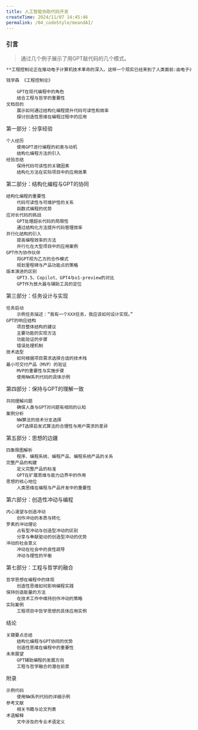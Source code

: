 ```yaml
---
title: 人工智能协助代码开发
createTime: 2024/11/07 14:45:46
permalink: /04_codeStyle/meandAI/
---
```


### 引言
> 通过几个例子展示了用GPT敲代码的几个模式。

``` txt
**工程控制论正在推动电子计算机技术革命的深入。这样一个现实已经来到了人类面前:由电子计算机和机器智能装备起来的人,已经成为更有作为、更高超的人!** 

钱学森 《工程控制论》
```

        GPT在现代编程中的角色
        结合工程与哲学的重要性
    文档目的
        展示如何通过结构化编程提升代码可读性和效率
        探讨创造性思维在编程过程中的应用

第一部分：分享经验

    个人经历
        使用GPT进行编程的初衷与动机
        结构化编程方法的引入
    经验总结
        保持代码可读性的关键因素
        结构化方法在实际项目中的应用效果

第二部分：结构化编程与GPT的协同

    结构化编程的重要性
        代码可读性与可维护性的关系
        函数式编程的优势
    应对长代码的挑战
        GPT处理超长代码的局限性
        通过结构化方法提升代码管理效率
    并行化结构的引入
        提高编程效率的方法
        并行化在大型项目中的应用案例
    GPT作为协作伙伴
        将GPT视为乙方的合作模式
        规划里程碑与产品功能点的策略
    版本演进的区别
        GPT3.5、Copilot、GPT4与o1-preview的对比
        GPT作为放大器与辅助工具的定位

第三部分：任务设计与实现

    任务启动
        示例任务描述：“我有一个XXX任务，我应该如何设计实现。”
    GPT的响应结构
        项目整体结构的建议
        主要功能的实现方法
        功能验证的步骤
        错误处理机制
    技术选型
        如何根据项目需求选择合适的技术栈
    最小可交付产品（MVP）的验证
        MVP的重要性与实施步骤
        使用NW系列代码的具体示例

第四部分：保持与GPT的理解一致

    共同理解问题
        确保人类与GPT对问题有相同的认知
    案例分析
        NW算法的技术分支选择
        GPT选择启发式算法的合理性与用户需求的差异

第五部分：思想的边疆

    四象限图解析
        程序、编程系统、编程产品、编程系统产品的关系
    完整产品的构建
        定义完整产品的标准
        GPT在扩展思维与能力边界中的作用
    思想的核心地位
        人类思维在编程与产品开发中的重要性

第六部分：创造性冲动与编程

    内心渴望与创造冲动
        创作冲动的本质与转化
    罗素的冲动理论
        占有型冲动与创造型冲动的区别
        分享与奉献驱动的创造型冲动的优势
    冲动的社会意义
        冲动在社会中的良性疏导
        冲动与理性的平衡

第七部分：工程与哲学的融合

    哲学思想在编程中的体现
        创造性思维如何影响编程实践
    保持创造能量的方法
        在技术工作中维持创作冲动的策略
    实际案例
        工程项目中哲学思想的具体应用实例

结论

    关键要点总结
        结构化编程与GPT协同的优势
        创造性思维在编程中的重要性
    未来展望
        GPT辅助编程的发展方向
        工程与哲学融合的潜在前景

附录

    示例代码
        使用NW系列代码的详细示例
    参考文献
        相关书籍与论文列表
    术语解释
        文中涉及的专业术语定义